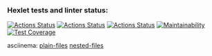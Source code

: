 ### Hexlet tests and linter status:
[![Actions Status](https://github.com/Kemononya/fullstack-javascript-project-lvl2/workflows/eslint-test/badge.svg)](https://github.com/Kemononya/fullstack-javascript-project-lvl2/actions)
[![Actions Status](https://github.com/Kemononya/fullstack-javascript-project-lvl2/workflows/jest-test/badge.svg)](https://github.com/Kemononya/fullstack-javascript-project-lvl2/actions)
[![Actions Status](https://github.com/Kemononya/fullstack-javascript-project-lvl2/workflows/hexlet-check/badge.svg)](https://github.com/Kemononya/fullstack-javascript-project-lvl2/actions)
[![Maintainability](https://api.codeclimate.com/v1/badges/b41577901c2c777e7ecd/maintainability)](https://codeclimate.com/github/Kemononya/fullstack-javascript-project-lvl2/maintainability)
[![Test Coverage](https://api.codeclimate.com/v1/badges/b41577901c2c777e7ecd/test_coverage)](https://codeclimate.com/github/Kemononya/fullstack-javascript-project-lvl2/test_coverage)

asciinema: [plain-files](https://asciinema.org/a/HKuNvRDKYtaGqab13G4Y6my49) [nested-files](https://asciinema.org/a/pEYESrgZId4uL4O0k3cg0vSm6)